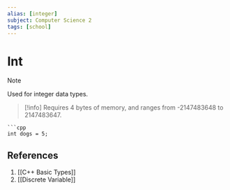 ```yaml
---
alias: [integer]
subject: Computer Science 2
tags: [school]
---
```

# Int


> [!note]
> Used for integer data types. 

>[!info]
> Requires 4 bytes of memory, and ranges from -2147483648 to 2147483647.

````ad-example
```cpp
int dogs = 5;
````

## References
1. [[C++ Basic Types]]
2. [[Discrete Variable]]